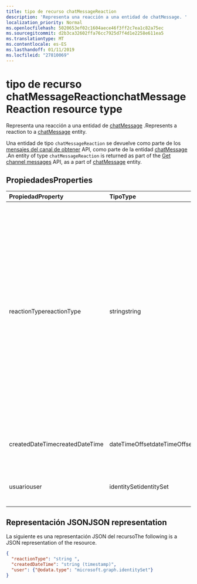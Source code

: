 ```yaml
---
title: tipo de recurso chatMessageReaction
description: 'Representa una reacción a una entidad de chatMessage. '
localization_priority: Normal
ms.openlocfilehash: 5020653ef02c1604aece46f3ff2c7ea1c82a75ec
ms.sourcegitcommit: d2b3ca32602ffa76cc7925d7f4d1e2258e611ea5
ms.translationtype: MT
ms.contentlocale: es-ES
ms.lasthandoff: 01/11/2019
ms.locfileid: "27810069"
---
```

# <a name="chatmessagereaction-resource-type"></a><span data-ttu-id="fac45-103">tipo de recurso chatMessageReaction</span><span class="sxs-lookup"><span data-stu-id="fac45-103">chatMessageReaction resource type</span></span>

<span data-ttu-id="fac45-104">Representa una reacción a una entidad de [chatMessage](chatmessage.md) .</span><span class="sxs-lookup"><span data-stu-id="fac45-104">Represents a reaction to a [chatMessage](chatmessage.md) entity.</span></span> 

<span data-ttu-id="fac45-105">Una entidad de tipo `chatMessageReaction` se devuelve como parte de los [mensajes del canal de obtener](../api/channel-get-message.md) API, como parte de la entidad [chatMessage](chatmessage.md) .</span><span class="sxs-lookup"><span data-stu-id="fac45-105">An entity of type `chatMessageReaction` is returned as part of the [Get channel messages](../api/channel-get-message.md) API, as a part of [chatMessage](chatmessage.md) entity.</span></span>

## <a name="properties"></a><span data-ttu-id="fac45-106">Propiedades</span><span class="sxs-lookup"><span data-stu-id="fac45-106">Properties</span></span>
| <span data-ttu-id="fac45-107">Propiedad</span><span class="sxs-lookup"><span data-stu-id="fac45-107">Property</span></span>     | <span data-ttu-id="fac45-108">Tipo</span><span class="sxs-lookup"><span data-stu-id="fac45-108">Type</span></span>   |<span data-ttu-id="fac45-109">Description</span><span class="sxs-lookup"><span data-stu-id="fac45-109">Description</span></span>|
|:---------------|:--------|:----------|
|<span data-ttu-id="fac45-110">reactionType</span><span class="sxs-lookup"><span data-stu-id="fac45-110">reactionType</span></span>|<span data-ttu-id="fac45-111">string</span><span class="sxs-lookup"><span data-stu-id="fac45-111">string</span></span>| <span data-ttu-id="fac45-112">El tipo de reacción.</span><span class="sxs-lookup"><span data-stu-id="fac45-112">The type of reaction.</span></span> <span data-ttu-id="fac45-113">Los valores planeados incluyen:</span><span class="sxs-lookup"><span data-stu-id="fac45-113">Planned values include:</span></span> <br><ul><li><span data-ttu-id="fac45-114">Al igual que - como un mensaje, contenido está en blanco en este caso.</span><span class="sxs-lookup"><span data-stu-id="fac45-114">Like - Like a message, content is blank in this case.</span></span></li><li><span data-ttu-id="fac45-115">Emoji - Emoji reacción.</span><span class="sxs-lookup"><span data-stu-id="fac45-115">Emoji - Emoji reaction.</span></span> <span data-ttu-id="fac45-116">Contenido se establece en el valor de la emoji unicode.</span><span class="sxs-lookup"><span data-stu-id="fac45-116">Content is set to unicode value of the emoji.</span></span></li><li><span data-ttu-id="fac45-117">Etiqueta - contenido está establecido en la cadena de la etiqueta.</span><span class="sxs-lookup"><span data-stu-id="fac45-117">Label - Content is set to the string in the label.</span></span></li></ul>|
|<span data-ttu-id="fac45-118">createdDateTime</span><span class="sxs-lookup"><span data-stu-id="fac45-118">createdDateTime</span></span>|<span data-ttu-id="fac45-119">dateTimeOffset</span><span class="sxs-lookup"><span data-stu-id="fac45-119">dateTimeOffset</span></span>|<span data-ttu-id="fac45-120">Marca de tiempo UTC del mensaje raíz en formato ISO 8601.</span><span class="sxs-lookup"><span data-stu-id="fac45-120">UTC timestamp of the root message in ISO-8601 format.</span></span>|
|<span data-ttu-id="fac45-121">usuario</span><span class="sxs-lookup"><span data-stu-id="fac45-121">user</span></span>|<span data-ttu-id="fac45-122">identitySet</span><span class="sxs-lookup"><span data-stu-id="fac45-122">identitySet</span></span>|<span data-ttu-id="fac45-123">El usuario que reacciona al mensaje.</span><span class="sxs-lookup"><span data-stu-id="fac45-123">The user who reacted to the message.</span></span>|

## <a name="json-representation"></a><span data-ttu-id="fac45-124">Representación JSON</span><span class="sxs-lookup"><span data-stu-id="fac45-124">JSON representation</span></span>

<span data-ttu-id="fac45-125">La siguiente es una representación JSON del recurso</span><span class="sxs-lookup"><span data-stu-id="fac45-125">The following is a JSON representation of the resource.</span></span>

<!-- {
  "blockType": "resource",
  "optionalProperties": [
    "content"
  ],
  "baseType": "microsoft.graph.entity",
  "@odata.type": "microsoft.graph.chatMessageReaction"
}-->

```json
{
  "reactionType": "string ",
  "createdDateTime": "string (timestamp)",
  "user": {"@odata.type": "microsoft.graph.identitySet"}
}

```

<!-- uuid: 8fcb5dbc-d5aa-4681-8e31-b001d5168d79
2015-10-25 14:57:30 UTC -->
<!-- {
  "type": "#page.annotation",
  "description": "chat message reaction resource",
  "keywords": "",
  "section": "documentation",
  "tocPath": ""
}-->
